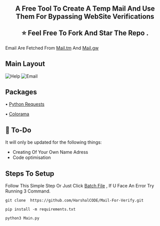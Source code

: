 
<h2 align="center">
  <br>
   A Free Tool To Create A Temp Mail And Use Them For Bypassing WebSite Verifications  
  </br>
  <br>
  ⭐ Feel Free To Fork And Star The Repo .
  </br>
</h2>


 Email Are Fetched From [Mail.tm](https://mail.tm/en/) And [Mail.gw](https://mail.gw/en/)

##  Main Layout
![Help](https://github.com/HarshalCODE/Mail-Gen/blob/main/github/EmailLayout.png)
![Email](https://github.com/HarshalCODE/Mail-Gen/blob/main/github/EmailLayout.png)

## Packages
 • [Python Requests](https://github.com/psf/requests)
  
 • [Colorama](https://github.com/tartley/colorama)
 
## 📝 To-Do

It will only be updated for the following things:

  * Creating Of Your Own Name Adress
  * Code optimisation

## Steps To Setup 
Follow This Simple Step Or Just Click [Batch File](https://github.com/HarshalCODE/Mail-For-Verify/blob/main/start.bat) , If U Face An Error Try Running 3 Command.
```git
git clone  https://github.com/HarshalCODE/Mail-For-Verify.git
```
```git
pip install -m requirements.txt
```
```git
python3 Main.py
```
 